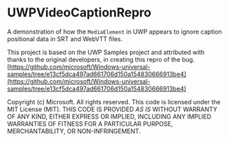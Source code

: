 # UWPVideoCaptionRepro
A demonstration of how the `MediaElement` in UWP appears to ignore caption positional data in SRT and WebVTT files.

This project is based on the UWP Samples project and attributed with thanks
to the original developers, in creating this repro of the bug.
[https://github.com/microsoft/Windows-universal-samples/tree/e13cf5dca497ad661706d150a154830666913be4](https://github.com/microsoft/Windows-universal-samples/tree/e13cf5dca497ad661706d150a154830666913be4)

Copyright (c) Microsoft. All rights reserved.
This code is licensed under the MIT License (MIT).
THIS CODE IS PROVIDED *AS IS* WITHOUT WARRANTY OF
ANY KIND, EITHER EXPRESS OR IMPLIED, INCLUDING ANY
IMPLIED WARRANTIES OF FITNESS FOR A PARTICULAR
PURPOSE, MERCHANTABILITY, OR NON-INFRINGEMENT.